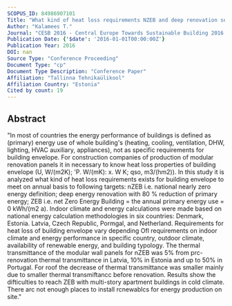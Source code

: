 ```yaml
---
SCOPUS_ID: 84986907101
Title: "What kind of heat loss requirements NZEB and deep renovation sets for building envelope?"
Author: "Kalamees T."
Journal: "CESB 2016 - Central Europe Towards Sustainable Building 2016: Innovations for Sustainable Future"
Publication Date: {'$date': '2016-01-01T00:00:00Z'}
Publication Year: 2016
DOI: nan
Source Type: "Conference Proceeding"
Document Type: "cp"
Document Type Description: "Conference Paper"
Affiliation: "Tallinna Tehnikaülikool"
Affiliation Country: "Estonia"
Cited by count: 19
---
```


## Abstract
"In most of countries the energy performance of buildings is defined as (primary) energy use of whole building's (heating, cooling, ventilation, DHW, lighting, HVAC auxiliary, appliances), not as specific requirements for building envelope. For construction companies of production of modular renovation panels it in necessary to know heat loss properties of building envelope (U, W/(m2K); 'P. W/(mK): x. W K; qso, m3/(hm2)). In this study it is analyzed what kind of heat loss requirements exists for building envelope to meet on annual basis to following targets: nZEB i.e. national nearly zero energy definition; deep energy renovation with 80 % reduction of primary energy; ZEB i.e. net Zero Energy Building = the annual primary energy use = 0 kWh/(m2 a). Indoor climate and energy calculations were made based on national energy calculation methodologies in six countries: Denmark, Estonia. Latvia, Czech Republic, Pormgal, and Netherland. Requirements for heat loss of building envelope vary depending Ofl requirements on indoor climate and energy performance in specific country, outdoor climate, availability of renewable energy, and building typology. The thermal transmittance of the modular wall panels for nZEB was 5% from prc-renovation thermal transmittance in Latvia, 10% in Estonia and up to 50% in Portugal. For roof the decrease of thermal transmittance was smaller mainly due to smaller thermal transmiftancc before renovation. Results show the difticulties to reach ZEB with multi-story apartment buildings in cold climate. There arc not enough places to install rcnewablcs for energy production on site."
